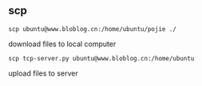 ## scp

```
scp ubuntu@www.bloblog.cn:/home/ubuntu/pojie ./
```

download files to local computer

```
scp tcp-server.py ubuntu@www.bloblog.cn:/home/ubuntu
```

upload files to server
